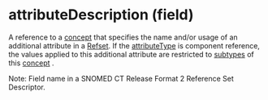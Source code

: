 # attributeDescription (field)

A reference to a [concept](https://confluence.ihtsdotools.org/display/DOCGLOSS/concept "Glossary link: concept") that specifies the name and/or usage of an additional attribute in a [Refset](https://confluence.ihtsdotools.org/display/DOCGLOSS/Refset "Glossary link: Refset"). If the [attributeType](https://confluence.ihtsdotools.org/display/DOCGLOSS/attributeType "Glossary link: attributeType") is component reference, the values applied to this additional attribute are restricted to [subtypes](https://confluence.ihtsdotools.org/display/DOCGLOSS/subtype "Glossary link: subtypes") of this [concept](https://confluence.ihtsdotools.org/display/DOCGLOSS/concept "Glossary link: concept") . 

Note: Field name in a SNOMED CT Release Format 2 Reference Set Descriptor.
